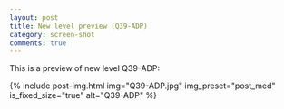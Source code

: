 ```yaml
---
layout: post
title: New level preview (Q39-ADP)
category: screen-shot
comments: true
---
```


This is a preview of new level Q39-ADP:

{% include post-img.html img="Q39-ADP.jpg" img_preset="post_med" is_fixed_size="true" alt="Q39-ADP" %}
